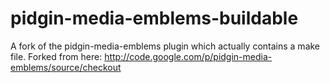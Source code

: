 pidgin-media-emblems-buildable
==============================

A fork of the pidgin-media-emblems plugin which actually contains a make file. Forked from here: http://code.google.com/p/pidgin-media-emblems/source/checkout


